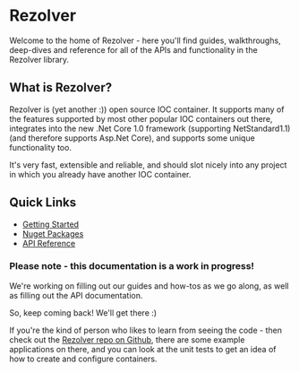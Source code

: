 # Rezolver

Welcome to the home of Rezolver - here you'll find guides, walkthroughs, deep-dives and 
reference for all of the APIs and functionality in the Rezolver library.

## What is Rezolver?

Rezolver is (yet another :)) open source IOC container.  It supports many of the features supported by most
other popular IOC containers out there, integrates into the new .Net Core 1.0 framework (supporting NetStandard1.1) 
(and therefore supports Asp.Net Core), and supports some unique functionality too.

It's very fast, extensible and reliable, and should slot nicely into any project in which you already have
another IOC container.

## Quick Links

- [Getting Started](rezolver-usage/)
- [Nuget Packages](rezolver-usage/nuget-packages/)
- [API Reference](rezolver-api/)

### Please note - this documentation is a work in progress!

We're working on filling out our guides and how-tos as we go along, as well as filling out the API documentation.

So, keep coming back!  We'll get there :)

If you're the kind of person who likes to learn from seeing the code - then check out the [Rezolver repo on Github](https://github.com/LordZoltan/Rezolver),
there are some example applications on there, and you can look at the unit tests to get an idea of how to create and configure containers.